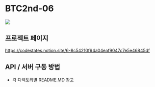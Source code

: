 # BTC2nd-06
![](https://cdn.discordapp.com/attachments/973169483520811038/974333707349524571/unknown.png)

## 프로젝트 페이지
https://codestates.notion.site/6-8c54210f94a04eaf9047c7e5e46845df

## API / 서버 구동 방법
* 각 디렉토리별 README.MD 참고
